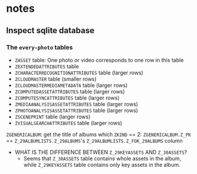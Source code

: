 # notes
## Inspect sqlite database
### The `every-photo` tables
- `ZASSET` table: One photo or video corresponds to one row in this table
- `ZEXTENDEDATTRIBUTES` table
- `ZCHARACTERRECOGNITIONATTRIBUTES` table (larger rows)
- `ZCLOUDMASTER` table (smaller rows)
- `ZCLOUDMASTERMEDIAMETADATA` table (larger rows)
- `ZCOMPUTEDASSETATTRIBUTES` table (larger rows)
- `ZCOMPUTESYNCATTRIBUTES` table (larger rows)
- `ZMEDIAANALYSISASSETATTRIBUTES` table (larger rows)
- `ZPHOTOANALYSISASSETATTRIBUTES` table (larger rows)
- `ZSCENEPRINT` table (larger rows)
- `ZVISUALSEARCHATTRIBUTES` table (larger rows)


`ZGENERICALBUM`: get the title of albums which `ZKIND` == 2:
`ZGENERICALBUM.Z_PK` == `Z_29ALBUMLISTS.Z_29ALBUMS`'s `Z_29ALBUMLISTS.Z_FOK_29ALBUMS` column

- WHAT IS THE DIFFERENCE BETWEEN `Z_29KEYASSETS` AND `Z_30ASSETS`?
  - Seems that `Z_30ASSETS` table contains whole assets in the album, while `Z_29KEYASSETS` table contains only key assets in the album.